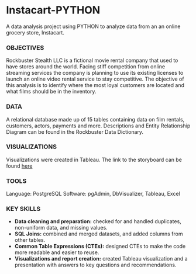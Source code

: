 # Instacart-PYTHON
A data analysis project using PYTHON to analyze data from an an online grocery store, Instacart.

### OBJECTIVES
Rockbuster Stealth LLC is a fictional movie rental company that used to have stores around the world. Facing stiff competition from online streaming services the company is planning to use its existing licenses to launch an online video rental service to stay competitive. The objective of this analysis is to identify where the most loyal customers are located and what films should be in the inventory.

### DATA
A relational database made up of 15 tables containing data on film rentals, customers, actors, payments and more. Descriptions and Entity Relationship Diagram can be found in the Rockbuster Data Dictionary.

### VISUALIZATIONS
Visualizations were created in Tableau. The link to the storyboard can be found [here](https://public.tableau.com/views/Task3_10_PresentingSQLResults_CM/TopCountries?:language=en-US&:display_count=n&:origin=viz_share_link)

### TOOLS
Language: PostgreSQL Software: pgAdmin, DbVisualizer, Tableau, Excel

### KEY SKILLS

- **Data cleaning and preparation:** checked for and handled duplicates, non-uniform data, and missing values.
- **SQL Joins:**  combined and merged datasets, and added columns from other tables.
- **Common Table Expressions (CTEs):** designed CTEs to make the code more readable and easier to reuse.
- **Visualizations and report creation:** created Tableau visualization and a presentation with answers to key questions and recommendations.
